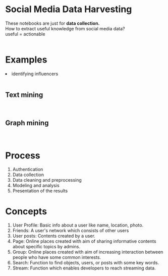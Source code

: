 # Social Media Data Harvesting

These notebooks are just for <b>data collection.</b><br>
How to extract useful knowledge from social media data?<br>
useful = actionable<br>
<br>
<h1>Examples</h1>
<li>identifying influencers</li><br>
<h2>Text mining</h2><br>
<h2>Graph mining</h2><br>
<h1>Process</h1>
<ol>
<li>Authentication</li>
<li>Data collection</li>
<li>Data cleaning and preprocessing</li>
<li>Modeling and analysis</li>
<li>Presentation of the results</li>
</ol>
<h1>Concepts</h1>
<ol>
<li>User Profile: Basic info about a user like name, location, photo.</li>
<li>Friends: A user's network which consists of other users</li>
<li>User posts: Contents created by a user.</li>
<li>Page: Online places created with aim of sharing informative contents about specific topics by admins.</li>
<li>Group: Online places created with aim of increasing interaction between people who have some common interests.</li>
<li>Search: Function to find objects, users, or posts with some key words.</li>
<li>Stream: Function which enables developers to reach streaming data.</li>
</ol>
